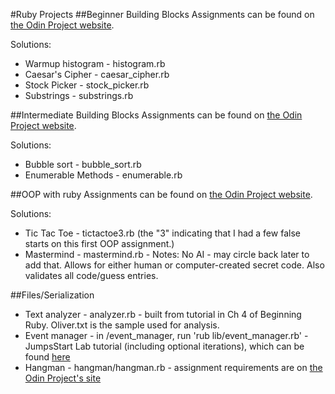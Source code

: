 #Ruby Projects
##Beginner Building Blocks
Assignments can be found on [the Odin Project website](http://www.theodinproject.com/ruby-programming/building-blocks?ref=lc-pb).

Solutions:
* Warmup histogram - histogram.rb
* Caesar's Cipher - caesar_cipher.rb
* Stock Picker - stock_picker.rb
* Substrings - substrings.rb

##Intermediate Building Blocks
Assignments can be found on [the Odin Project website](http://www.theodinproject.com/ruby-programming/advanced-building-blocks?ref=lc-pb).

Solutions:
* Bubble sort - bubble_sort.rb
* Enumerable Methods - enumerable.rb

##OOP with ruby
Assignments can be found on [the Odin Project website](http://www.theodinproject.com/ruby-programming/oop).

Solutions:
* Tic Tac Toe - tictactoe3.rb (the "3" indicating that I had a few false starts on this first OOP assignment.)
* Mastermind - mastermind.rb  - Notes: No AI - may circle back later to add that. Allows for either human or computer-created secret code. Also validates all code/guess entries.

##Files/Serialization
* Text analyzer - analyzer.rb - built from tutorial in Ch 4 of Beginning Ruby. Oliver.txt is the sample used for analysis.
* Event manager - in /event_manager, run 'rub lib/event_manager.rb' - JumpsStart Lab tutorial (including optional iterations), which can be found [here](http://tutorials.jumpstartlab.com/projects/eventmanager.html#iteration:-time-targeting)
* Hangman - hangman/hangman.rb - assignment requirements are on [the Odin Project's site](http://www.theodinproject.com/ruby-programming/oop?ref=lc-pb)

